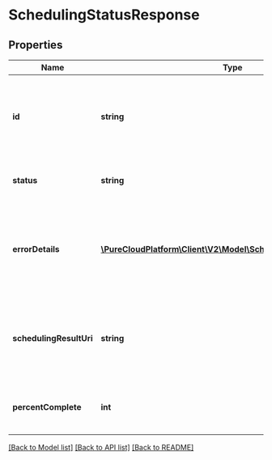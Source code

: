 # SchedulingStatusResponse

## Properties
Name | Type | Description | Notes
------------ | ------------- | ------------- | -------------
**id** | **string** | The ID generated for the scheduling job.  Use to GET result when job is completed. | [optional] 
**status** | **string** | The status of the scheduling job. | [optional] 
**errorDetails** | [**\PureCloudPlatform\Client\V2\Model\SchedulingProcessingError[]**](SchedulingProcessingError.md) | If the request could not be properly processed, error details will be given here. | [optional] 
**schedulingResultUri** | **string** | The uri of the scheduling result. It has a value if the status is &#39;Success&#39;. | [optional] 
**percentComplete** | **int** | The percentage of the job that is complete. | [optional] 

[[Back to Model list]](../README.md#documentation-for-models) [[Back to API list]](../README.md#documentation-for-api-endpoints) [[Back to README]](../README.md)


